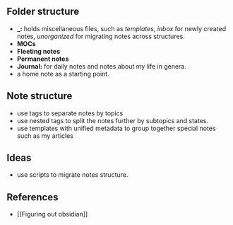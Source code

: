 ## Folder structure 
- **\_:** holds miscellaneous files, such as *templates*, *inbox* for newly created notes, *unorganized* for migrating notes across structures.
- **MOCs**
- **Fleeting notes**
- **Permanent notes** 
- **Journal:** for daily notes and notes about my life in genera.
- a home note as a starting point.
## Note structure 
- use tags to separate notes by topics
- use nested tags to split the notes further by subtopics and states.
- use templates with unified metadata to group together special notes such as my articles
## Ideas
- use scripts to migrate notes structure.
## References
- [[Figuring out obsidian]]